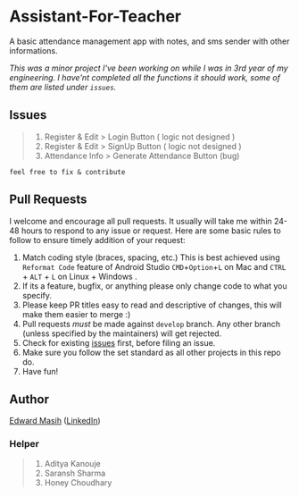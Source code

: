 # Assistant-For-Teacher
A basic attendance management app with notes, and sms sender with other informations.

_This was a minor project I've been working on while I was in 3rd year of my engineering. I have'nt completed all the functions it should work, some of them are listed under `issues`._



## Issues
> 1. Register & Edit > Login Button ( logic not designed )
> 2. Register & Edit > SignUp Button ( logic not designed )
> 3. Attendance Info > Generate Attendance Button (bug)

`feel free to fix & contribute`

## Pull Requests

I welcome and encourage all pull requests. It usually will take me within 24-48 hours to respond to any issue or request. Here are some basic rules to follow to ensure timely addition of your request:

1.  Match coding style (braces, spacing, etc.) This is best achieved using `Reformat Code` feature of Android Studio `CMD`+`Option`+`L` on Mac and `CTRL` + `ALT` + `L` on Linux + Windows .
2.  If its a feature, bugfix, or anything please only change code to what you specify.
3.  Please keep PR titles easy to read and descriptive of changes, this will make them easier to merge :)
4.  Pull requests _must_ be made against `develop` branch. Any other branch (unless specified by the maintainers) will get rejected.
5.  Check for existing [issues](https://github.com/edwardmasih/Assistant-For-Teacher/issues) first, before filing an issue.
6.  Make sure you follow the set standard as all other projects in this repo do.
7.  Have fun!

## Author
[Edward Masih](www.github.com/edwardmasih) ([LinkedIn](https://www.linkedin.com/in/edwardmasih/))

### Helper
> 1. Aditya Kanouje
> 2. Saransh Sharma
> 3. Honey Choudhary

